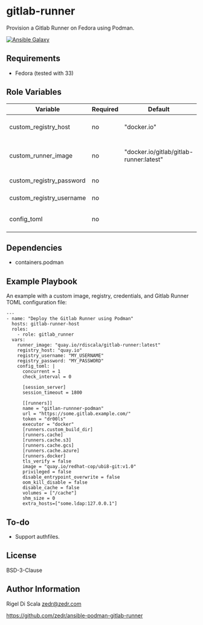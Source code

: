gitlab-runner
=========

Provision a Gitlab Runner on Fedora using Podman.

[![Ansible Galaxy](https://img.shields.io/badge/ansible--galaxy-gitlab--runner-blue.svg)](https://galaxy.ansible.com/zedr/gitlab_runner)

Requirements
------------

 - Fedora (tested with 33)

Role Variables
--------------

| Variable                | Required | Default | Choices                   | Comments                                 |
|-------------------------|----------|---------|---------------------------|------------------------------------------|
| custom_registry_host | no | "docker.io" | | The FQDN host of a custom container registry, e.g. quay.io . |
| custom_runner_image  | no | "docker.io/gitlab/gitlab-runner:latest" | | The name of a custom container image, e.g. quay.io/myrepo/gitlab-runner:latest . |
| custom_registry_password | no | | | The password used to sign in to the registry. |
| custom_registry_username | no | | | The username used to sign in to the registry. |
| config_toml | no | | | The content of the `config.toml` file to use for the Runner. |

Dependencies
------------

 - containers.podman

Example Playbook
----------------

An example with a custom image, registry, credentials, and Gitlab Runner TOML
configuration file:

    ---
    - name: "Deploy the Gitlab Runner using Podman"
      hosts: gitlab-runner-host
      roles:
        - role: gitlab_runner
      vars:
        runner_image: "quay.io/rdiscala/gitlab-runner:latest"
        registry_host: "quay.io"
        registry_username: "MY_USERNAME"
        registry_password: "MY_PASSWORD"
        config_toml: |
          concurrent = 1
          check_interval = 0

          [session_server]
          session_timeout = 1800

          [[runners]]
          name = "gitlan-runnner-podman"
          url = "https://some.gitlab.example.com/"
          token = "dr00ls"
          executor = "docker"
          [runners.custom_build_dir]
          [runners.cache]
          [runners.cache.s3]
          [runners.cache.gcs]
          [runners.cache.azure]
          [runners.docker]
          tls_verify = false
          image = "quay.io/redhat-cop/ubi8-git:v1.0"
          privileged = false
          disable_entrypoint_overwrite = false
          oom_kill_disable = false
          disable_cache = false
          volumes = ["/cache"]
          shm_size = 0
          extra_hosts=["some.ldap:127.0.0.1"]

To-do
-----

* Support authfiles.

License
-------

BSD-3-Clause

Author Information
------------------

Rigel Di Scala <zedr@zedr.com>

https://github.com/zedr/ansible-podman-gitlab-runner
